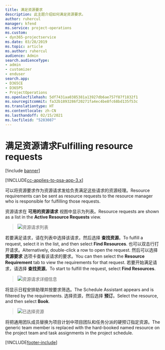 ```yaml
---
title: 满足资源要求
description: 此主题介绍如何满足资源要求。
author: ruhercul
manager: kfend
ms.service: project-operations
ms.custom:
- dyn365-projectservice
ms.date: 03/28/2019
ms.topic: article
ms.author: ruhercul
audience: Admin
search.audienceType:
- admin
- customizer
- enduser
search.app:
- D365CE
- D365PS
- ProjectOperations
ms.openlocfilehash: 5df7431aa0385381a13927db6ae757f87f1832f1
ms.sourcegitcommit: fa32b1893286f20271fa4ec4be8fc68bd135f53c
ms.translationtype: HT
ms.contentlocale: zh-CN
ms.lasthandoff: 02/15/2021
ms.locfileid: "5283087"
---
```

# <a name="fulfilling-resource-requests"></a><span data-ttu-id="1558c-103">满足资源请求</span><span class="sxs-lookup"><span data-stu-id="1558c-103">Fulfilling resource requests</span></span>

[!include [banner](../includes/psa-now-project-operations.md)]

[!INCLUDE[cc-applies-to-psa-app-3.x](../includes/cc-applies-to-psa-app-3x.md)]

<span data-ttu-id="1558c-104">可以将资源要求作为资源请求发给负责满足这些请求的资源经理。</span><span class="sxs-lookup"><span data-stu-id="1558c-104">Resource requirements can be sent as resource requests to the resource manager who is responsible for fulfilling those requests.</span></span>

<span data-ttu-id="1558c-105">资源请求在 **可用的资源请求** 视图中显示为列表。</span><span class="sxs-lookup"><span data-stu-id="1558c-105">Resource requests are shown as a list in the **Active Resource Requests** view.</span></span>

> ![资源请求列表](media/Resource-Management-image59.png)

<span data-ttu-id="1558c-107">若要满足请求，请在列表中选择该请求，然后选择 **查找资源**。</span><span class="sxs-lookup"><span data-stu-id="1558c-107">To fulfill a request, select it in the list, and then select **Find Resources**.</span></span> <span data-ttu-id="1558c-108">也可以双击行打开请求。</span><span class="sxs-lookup"><span data-stu-id="1558c-108">Alternatively, double-click a row to open the request.</span></span> <span data-ttu-id="1558c-109">然后可以选择 **资源要求** 选项卡查看该请求的要求。</span><span class="sxs-lookup"><span data-stu-id="1558c-109">You can then select the **Resource Requirement** tab to view the requirements for that request.</span></span> <span data-ttu-id="1558c-110">若要开始满足请求，请选择 **查找资源**。</span><span class="sxs-lookup"><span data-stu-id="1558c-110">To start to fulfill the request, select **Find Resources**.</span></span>

> ![资源请求详细信息](media/Resource-Management-image60.png)

<span data-ttu-id="1558c-112">将显示日程安排助理并按要求筛选。</span><span class="sxs-lookup"><span data-stu-id="1558c-112">The Schedule Assistant appears and is filtered by the requirements.</span></span> <span data-ttu-id="1558c-113">选择资源，然后选择 **预订**。</span><span class="sxs-lookup"><span data-stu-id="1558c-113">Select the resource, and then select **Book**.</span></span>

> ![已选择资源](media/Resource-Management-image61.png)

<span data-ttu-id="1558c-115">将把通用团队成员替换为项目计划中项目团队和任务分派的硬预订指定资源。</span><span class="sxs-lookup"><span data-stu-id="1558c-115">The generic team member is replaced with the hard-booked named resource on the project team and task assignments in the project schedule.</span></span>


[!INCLUDE[footer-include](../includes/footer-banner.md)]